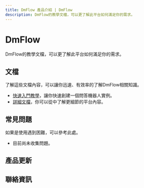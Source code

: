 ```yaml
---
title: DmFlow 產品介紹 | DmFlow
description: DmFlow的教學文檔，可以更了解此平台如何滿足你的需求。
---
```


# DmFlow
 
 DmFlow的教學文檔，可以更了解此平台如何滿足你的需求。

## 文檔
了解這些文檔內容，可以讓你迅速、有效率的了解DmFlow相關知識。
 - [快速入門教學](tutorials/intro/index.md)，讓你快速創建一個問答機器人實例。
 - [詳細文檔](tutorials/docs/index.md)，你可以從中了解更細節的平台內容。
 
## 常見問題
 如果是使用遇到困難，可以參考此處。
 - 目前尚未收集問題。
 
## 產品更新

## 聯絡資訊
 